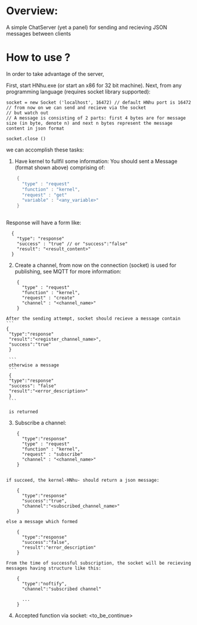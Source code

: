 # Overview:
A simple ChatServer (yet a panel) for sending and recieving JSON messages between clients

# How to use ?

In order to take advantage of the server, 

First, start HNhu.exe (or start an x86 for 32 bit machine). Next, from any programming language (requires socket library supported):
```
socket = new Socket ('localhost', 16472) // default HNhu port is 16472
// from now on we can send and recieve via the socket 
// but watch out
// A message is consisting of 2 parts: first 4 bytes are for message size (in byte, denote n) and next n bytes represent the message content in json format

socket.close ()
```
we can accomplish these tasks:
1. Have kernel to fullfil some information:
  You should sent a Message (format shown above) comprising of:
```c++
    {
      "type" : "request"
      "function" : "kernel",
      "request" : "get"
      "variable" : "<any_variable>"
    }
    
```
    
  Response will have a form like:
  ```
    {
      "type": "response"
      "success" : "true" // or "success":"false"
      "result": "<result_content>"
    }
  ```
    
2. Create a channel, from now on the connection (socket) is used for publishing, see MQTT for more information:
```
    {
      "type" : "request"
      "function" : "kernel",
      "request" : "create"
      "channel" : "<channel_name>" 
    }
```
  
    After the sending attempt, socket should recieve a message contain 
    ```
    {
     "type":"response"
     "result":"<register_channel_name>", 
     "success":"true"
     }
     
     ```
     otherwise a message 
     ```
     {
     "type":"response"
     "success": "false"
     "result":"<error_description>"
     } 
     ```
     
     is returned
     
3. Subscribe a channel:
```
    {
      "type":"response"
      "type" : "request"
      "function" : "kernel",
      "request" : "subscribe"
      "channel" : "<channel_name>" 
    }
    
```
    
    if succeed, the kernel-HNhu- should return a json message: 
```
    {
      "type":"response"
      "success":"true",
      "channel":"<subscribed_channel_name>"
    }
```    
    else a message which formed
```   
    {
      "type":"response"
      "success":"false",
      "result":"error_description"
    }
```
    From the time of successful subscription, the socket will be recieving messages having structure like this:
```
    {
      "type":"noftify",
      "channel":"subscribed channel"
      
      ...      
    }
```
 4. Accepted function via socket:
  <to_be_continue>
